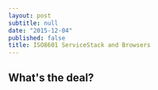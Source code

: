 ```yaml
---
layout: post
subtitle: null
date: "2015-12-04"
published: false
title: ISO8601 ServiceStack and Browsers
---
```


## What's the deal?
